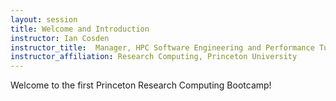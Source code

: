 ```yaml
---
layout: session
title: Welcome and Introduction
instructor: Ian Cosden
instructor_title:  Manager, HPC Software Engineering and Performance Tuning
instructor_affiliation: Research Computing, Princeton University
---
```



Welcome to the first Princeton Research Computing Bootcamp!  
